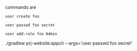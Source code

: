 commands are

`user create foo`

`user passwd foo secret`

`user add-role foo Admin`

./gradlew prj-website:appcli --args='user passwd foo secret'